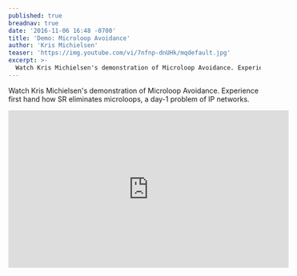 ```yaml
---
published: true
breadnav: true
date: '2016-11-06 16:48 -0700'
title: 'Demo: Microloop Avoidance'
author: 'Kris Michielsen'
teaser: 'https://img.youtube.com/vi/7nfnp-dnUHk/mqdefault.jpg'
excerpt: >-
  Watch Kris Michielsen's demonstration of Microloop Avoidance. Experience first hand how SR eliminates microloops, a day-1 problem of IP networks.
---
```

Watch Kris Michielsen's demonstration of Microloop Avoidance. Experience first hand how SR eliminates microloops, a day-1 problem of IP networks.

<iframe width="560" height="315" src="https://www.youtube.com/embed/7nfnp-dnUHk" frameborder="0" allowfullscreen></iframe>
